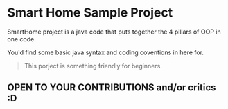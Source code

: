 # Smart Home Sample Project
SmartHome project is a java code that puts together the 4 pillars of OOP in one code.

You'd find some basic java syntax and coding coventions in here for.
> This porject is something friendly for beginners.

## OPEN TO YOUR CONTRIBUTIONS and/or critics :D
